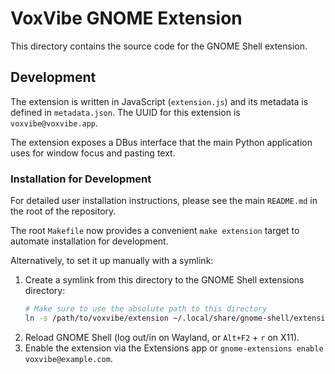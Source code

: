 # VoxVibe GNOME Extension

This directory contains the source code for the GNOME Shell extension.

## Development

The extension is written in JavaScript (`extension.js`) and its metadata is defined in `metadata.json`. The UUID for this extension is `voxvibe@voxvibe.app`.

The extension exposes a DBus interface that the main Python application uses for window focus and pasting text.

### Installation for Development

For detailed user installation instructions, please see the main `README.md` in the root of the repository.

The root `Makefile` now provides a convenient `make extension` target to automate installation for development.

Alternatively, to set it up manually with a symlink:
1. Create a symlink from this directory to the GNOME Shell extensions directory:
   ```bash
   # Make sure to use the absolute path to this directory
   ln -s /path/to/voxvibe/extension ~/.local/share/gnome-shell/extensions/voxvibe@example.com
   ```
2. Reload GNOME Shell (log out/in on Wayland, or `Alt+F2` + `r` on X11).
3. Enable the extension via the Extensions app or `gnome-extensions enable voxvibe@example.com`.
